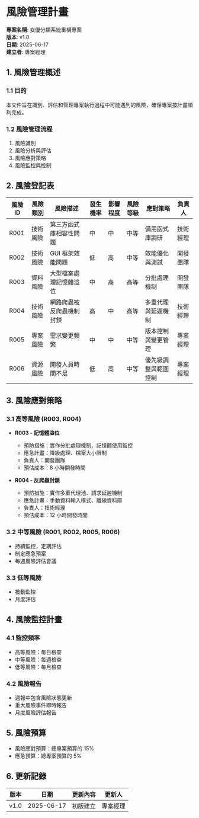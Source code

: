 # 風險管理計畫
**專案名稱**: 女優分類系統重構專案  
**版本**: v1.0  
**日期**: 2025-06-17  
**建立者**: 專案經理

## 1. 風險管理概述

### 1.1 目的
本文件旨在識別、評估和管理專案執行過程中可能遇到的風險，確保專案按計畫順利完成。

### 1.2 風險管理流程
1. 風險識別
2. 風險分析與評估
3. 風險應對策略
4. 風險監控與控制

## 2. 風險登記表

| 風險ID | 風險類別 | 風險描述 | 發生機率 | 影響程度 | 風險等級 | 應對策略 | 負責人 |
|--------|----------|----------|----------|----------|----------|----------|--------|
| R001 | 技術風險 | 第三方函式庫相容性問題 | 中 | 中 | 中等 | 備用函式庫調研 | 技術經理 |
| R002 | 技術風險 | GUI 框架效能問題 | 低 | 高 | 中等 | 效能優化與測試 | 開發團隊 |
| R003 | 資料風險 | 大型檔案處理記憶體溢位 | 中 | 高 | 高等 | 分批處理機制 | 開發團隊 |
| R004 | 技術風險 | 網路爬蟲被反爬蟲機制封鎖 | 高 | 中 | 高等 | 多重代理與延遲機制 | 技術經理 |
| R005 | 專案風險 | 需求變更頻繁 | 中 | 中 | 中等 | 版本控制與變更管理 | 專案經理 |
| R006 | 資源風險 | 開發人員時間不足 | 低 | 高 | 中等 | 優先級調整與範圍控制 | 專案經理 |

## 3. 風險應對策略

### 3.1 高等風險 (R003, R004)
- **R003 - 記憶體溢位**
  - 預防措施：實作分批處理機制、記憶體使用監控
  - 應急計畫：降級處理、檔案大小限制
  - 負責人：開發團隊
  - 預估成本：8 小時開發時間

- **R004 - 反爬蟲封鎖**
  - 預防措施：實作多重代理池、請求延遲機制
  - 應急計畫：手動資料輸入模式、離線資料庫
  - 負責人：技術經理
  - 預估成本：12 小時開發時間

### 3.2 中等風險 (R001, R002, R005, R006)
- 持續監控，定期評估
- 制定應急預案
- 每週風險評估會議

### 3.3 低等風險
- 被動監控
- 月度評估

## 4. 風險監控計畫

### 4.1 監控頻率
- 高等風險：每日檢查
- 中等風險：每週檢查
- 低等風險：每月檢查

### 4.2 風險報告
- 週報中包含風險狀態更新
- 重大風險事件即時報告
- 月度風險評估報告

## 5. 風險預算
- 風險應對預算：總專案預算的 15%
- 應急預算：總專案預算的 5%

## 6. 更新記錄

| 版本 | 日期 | 更新內容 | 更新人 |
|------|------|----------|--------|
| v1.0 | 2025-06-17 | 初版建立 | 專案經理 |
